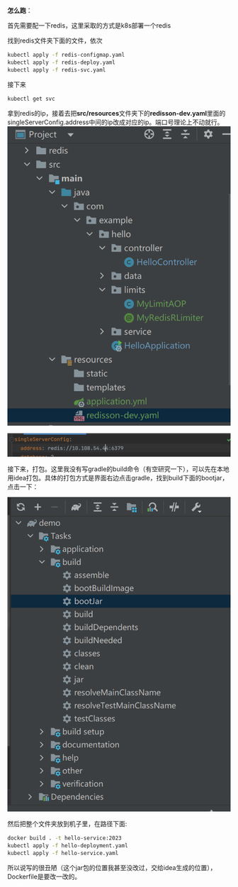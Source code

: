 **怎么跑**：

首先需要配一下redis，这里采取的方式是k8s部署一个redis

找到redis文件夹下面的文件，依次

```bash
kubectl apply -f redis-configmap.yaml
kubectl apply -f redis-deploy.yaml
kubectl apply -f redis-svc.yaml
```

接下来

```bash
kubectl get svc
```

拿到redis的ip，接着去把**src/resources**文件夹下的**redisson\-dev\.yaml**里面的singleServerConfig\.address中间的ip改成对应的ip。端口号理论上不动就行。![文件位置](./redisson.png)

![ip](./ip.png)

接下来，打包。这里我没有写gradle的build命令（有空研究一下），可以先在本地用idea打包。具体的打包方式是界面右边点击gradle，找到build下面的bootjar，点击一下：

![package](./package.png)

然后把整个文件夹放到机子里，在路径下面:

```bash
docker build . -t hello-service:2023
kubectl apply -f hello-deployment.yaml
kubectl apply -f hello-service.yaml
```

所以说写的很丑陋（这个jar包的位置我甚至没改过，交给idea生成的位置），Dockerfile是要改一改的。